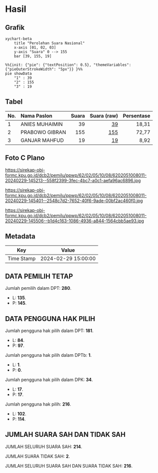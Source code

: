 # Hasil

## Grafik

```mermaid
xychart-beta
    title "Perolehan Suara Nasional"
    x-axis [01, 02, 03]
    y-axis "Suara" 0 --> 155
    bar [39, 155, 19]
```

```mermaid
%%{init: {"pie": {"textPosition": 0.5}, "themeVariables": {"pieOuterStrokeWidth": "5px"}} }%%
pie showData
    "1" : 39
    "2" : 155
    "3" : 19
```

## Tabel

| No. | Nama Paslon    | Suara | Suara (raw) | Persentase |
|:--- |:-------------- | -----:| -----------:| ----------:|
| 1   | ANIES MUHAIMIN | 39    | [39][p-1]   | 18,31      |
| 2   | PRABOWO GIBRAN | 155   | [155][p-2]  | 72,77      |
| 3   | GANJAR MAHFUD  | 19    | [19][p-3]   | 8,92       |


[p-1]: https://github.com/gigit-pemilu/pemilu-2024/blob/main/pilpres/hitung-suara/sub/62-kalimantan-tengah/sub/02-kotawaringin-timur/sub/05-baamang/sub/1008-baamang-barat/sub/011-tps/sub/paslon-1.txt
[p-2]: https://github.com/gigit-pemilu/pemilu-2024/blob/main/pilpres/hitung-suara/sub/62-kalimantan-tengah/sub/02-kotawaringin-timur/sub/05-baamang/sub/1008-baamang-barat/sub/011-tps/sub/paslon-2.txt
[p-3]: https://github.com/gigit-pemilu/pemilu-2024/blob/main/pilpres/hitung-suara/sub/62-kalimantan-tengah/sub/02-kotawaringin-timur/sub/05-baamang/sub/1008-baamang-barat/sub/011-tps/sub/paslon-3.txt

## Foto C Plano

https://sirekap-obj-formc.kpu.go.id/dcb2/pemilu/ppwp/62/02/05/10/08/6202051008011-20240229-145213--558f2399-3fec-4bc7-a0c1-aefa96ac6896.jpg

https://sirekap-obj-formc.kpu.go.id/dcb2/pemilu/ppwp/62/02/05/10/08/6202051008011-20240229-145401--2548c7d2-7652-40f6-9ade-00bf2ac460f0.jpg

https://sirekap-obj-formc.kpu.go.id/dcb2/pemilu/ppwp/62/02/05/10/08/6202051008011-20240229-145506--b1d4c163-1086-4936-a844-1564cbb5ae93.jpg


## Metadata

| Key        | Value               |
| ---------- | ------------------- |
| Time Stamp | 2024-02-29 15:00:00 |


## DATA PEMILIH TETAP

Jumlah pemilih dalam DPT: **280**.
 * L: **135**.
 * P: **145**.

## DATA PENGGUNA HAK PILIH

Jumlah pengguna hak pilih dalam DPT: **181**.
 * L: **84**.
 * P: **97**.

Jumlah pengguna hak pilih dalam DPTb: **1**.
 * L: **1**.
 * P: **0**.

Jumlah pengguna hak pilih dalam DPK: **34**.
 * L: **17**.
 * P: **17**.

Jumlah pengguna hak pilih: **216**.
 * L: **102**.
 * P: **114**.

## JUMLAH SUARA SAH DAN TIDAK SAH

JUMLAH SELURUH SUARA SAH: **214**.

JUMLAH SUARA TIDAK SAH: **2**.

JUMLAH SELURUH SUARA SAH DAN SUARA TIDAK SAH: **216**.


